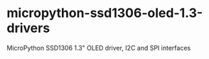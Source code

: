 # micropython-ssd1306-oled-1.3-drivers
MicroPython SSD1306 1.3" OLED driver, I2C and SPI interfaces
